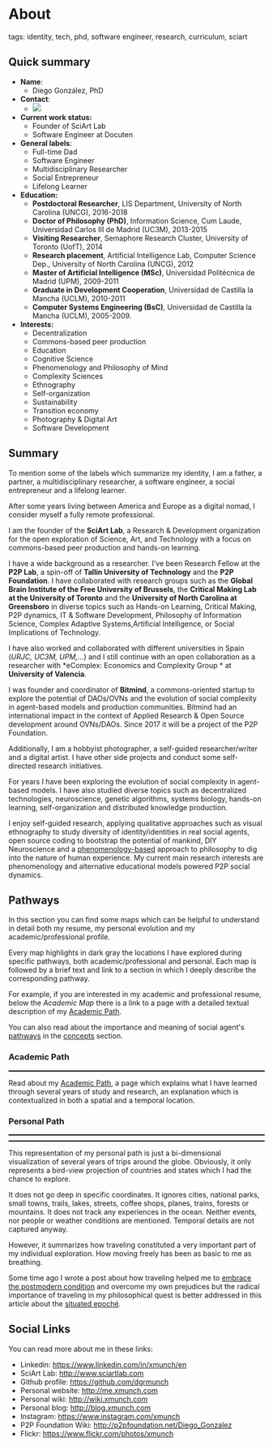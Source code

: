 
# About

tags: identity, tech, phd, software engineer, research, curriculum, sciart

## Quick summary

* **Name**:
  * Diego González, PhD
* **Contact**:
  * [![](https://www.xmunch.com/email.png)](https://www.xmunch.com)
* **Current work status:**
  * Founder of SciArt Lab
  * Software Engineer at Docuten
* **General labels**:
  * Full-time Dad
  * Software Engineer
  * Multidisciplinary Researcher
  * Social Entrepreneur
  * Lifelong Learner
* **Education:**
  * **Postdoctoral Researcher**, LIS Department, University of North Carolina (UNCG), 2016-2018
  * **Doctor of Philosophy (PhD)**, Information Science, Cum Laude, Universidad Carlos III de Madrid (UC3M), 2013-2015
  * **Visiting Researcher**, Semaphore Research Cluster, University of Toronto (UofT), 2014
  * **Research placement**, Artificial Intelligence Lab, Computer Science Dep., University of North Carolina (UNCG), 2012
  * **Master of Artificial Intelligence (MSc)**, Universidad Politécnica de Madrid (UPM), 2009-2011
  * **Graduate in Development Cooperation**, Universidad de Castilla la Mancha (UCLM), 2010-2011
  * **Computer Systems Engineering (BsC)**, Universidad de Castilla la Mancha (UCLM), 2005-2009.
* **Interests:**
  * Decentralization
  * Commons-based peer production
  * Education
  * Cognitive Science
  * Phenomenology and Philosophy of Mind
  * Complexity Sciences
  * Ethnography
  * Self-organization
  * Sustainability 
  * Transition economy
  * Photography & Digital Art
  * Software Development

## Summary

To mention some of the labels which summarize my identity, I am a father, a partner, a multidisciplinary researcher, a software engineer, a social entrepreneur and a lifelong learner.

After some years living between America and Europe as a digital nomad, I consider myself a fully remote professional.

I am the founder of the **SciArt Lab**, a Research & Development organization for the open exploration of Science, Art, and Technology with a focus on commons-based peer production and hands-on learning. 

I have a wide background as a researcher. I’ve been Research Fellow at the **P2P Lab**, a spin-off of **Tallin University of Technology** and the **P2P Foundation**. I have collaborated with research groups such as the **Global Brain Institute of the Free University of Brussels**, the **Critical Making Lab at the University of Toronto** and the **University of North Carolina at Greensboro** in diverse topics such as Hands-on Learning, Critical Making, P2P dynamics, IT & Software Development, Philosophy of Information Science, Complex Adaptive Systems,Artificial Intelligence, or Social Implications of Technology. 

I have also worked and collaborated with different universities in Spain (*URJC, UC3M, UPM,...*) and I still continue with an open collaboration as a researcher with *eComplex: Economics and Complexity Group * at **University of Valencia**.

I was founder and coordinator of **Bitmind**, a commons-oriented startup to explore the potential of DAOs/OVNs and the evolution of social complexity in agent-based models and production communities. Bitmind had an international impact in the context of Applied Research & Open Source development around OVNs/DAOs. Since 2017 it will be a project of the P2P Foundation.

Additionally, I am a hobbyist photographer, a self-guided researcher/writer and a digital artist. I have other side projects and conduct some self-directed research initiatives.

For years I have been exploring the evolution of social complexity in agent-based models. I have also studied diverse topics such as decentralized technologies, neuroscience, genetic algorithms, systems biology, hands-on learning, self-organization and distributed knowledge production.

I enjoy self-guided research, applying qualitative approaches such as visual ethnography to study diversity of identity/identities in real social agents, open source coding to bootstrap the potential of mankind, DIY Neuroscience and a [phenomenology-based](content/concepts/phenomenology.md) approach to philosophy to dig into the nature of human experience. My current main research interests are phenomenology and alternative educational models powered P2P social dynamics.

## Pathways

In this section you can find some maps which can be helpful to understand in detail both my resume, my personal evolution and my academic/professional profile.

Every map highlights in dark gray the locations I have explored during specific pathways, both academic/professional and personal. Each map is followed by a brief text and link to a section in which I deeply describe the corresponding pathway.

For example, if you are interested in my academic and professional resume, below the *Academic Map* there is a link to a page with a detailed textual description of my [Academic Path](content/notebook/maps/academic.md).

You can also read about the importance and meaning of social agent's [pathways](content/concepts/pathways.md) in the [concepts](content/concepts.md) section.

### Academic Path

<div id="academicMap" style="position:relative; width: 100%; margin-bottom:10px;border: 1px solid black;"></div>

Read about my [Academic Path](content/notebook/maps/academic.md), a page which explains what I have learned through several years of study and research, an explanation which is contextualized in both a spatial and a temporal location.


### Personal Path

<div id="personalMapUSA" style="position:relative; width: 100%; margin-bottom:10px;border: 1px solid black;"></div>
<div id="personalMap" style="position:relative; width: 100%; margin-bottom:10px;border: 1px solid black;"></div>

This representation of my personal path is just a bi-dimensional visualization of several years of trips around the globe. Obviously, it only represents a bird-view projection of countries and states which I had the chance to explore. 

It does not go deep in specific coordinates. It ignores cities, national parks, small towns, trails, lakes, streets, coffee shops, planes, trains, forests or mountains. It does not track any experiences in the ocean. Neither events, nor people or weather conditions are mentioned. Temporal details are not captured anyway. 

However, it summarizes how traveling constituted a very important part of my individual exploration. How moving freely has been as basic to me as breathing.

Some time ago I wrote a post about how traveling helped me to [embrace the postmodern condition](http://blog.xmunch.com/blog/2017/la-llamada.html) and overcome my own prejudices but the radical importance of traveling in my philosophical quest is better addressed in this article about the [situated epoché](content/articles/situated.md).

## Social Links

You can read more about me in these links:

* Linkedin: https://www.linkedin.com/in/xmunch/en
* SciArt Lab: http://www.sciartlab.com
* Github profile: https://github.com/dgrmunch
* Personal website: http://me.xmunch.com
* Personal wiki: http://wiki.xmunch.com
* Personal blog: http://blog.xmunch.com
* Instagram: https://www.instagram.com/xmunch
* P2P Foundation Wiki: http://p2pfoundation.net/Diego_Gonzalez
* Flickr: https://www.flickr.com/photos/xmunch

